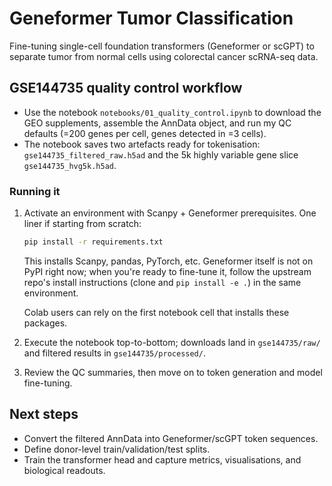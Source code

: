 # Geneformer Tumor Classification

Fine-tuning single-cell foundation transformers (Geneformer or scGPT) to separate tumor from normal cells using colorectal cancer scRNA-seq data.

## GSE144735 quality control workflow

- Use the notebook `notebooks/01_quality_control.ipynb` to download the GEO supplements, assemble the AnnData object, and run my QC defaults (=200 genes per cell, genes detected in =3 cells).
- The notebook saves two artefacts ready for tokenisation: `gse144735_filtered_raw.h5ad` and the 5k highly variable gene slice `gse144735_hvg5k.h5ad`.

### Running it

1. Activate an environment with Scanpy + Geneformer prerequisites. One liner if starting from scratch:
   ```bash
   pip install -r requirements.txt
   ```
   This installs Scanpy, pandas, PyTorch, etc. Geneformer itself is not on PyPI right now; when you're ready to fine-tune it, follow the upstream repo's install instructions (clone and `pip install -e .`) in the same environment.

   Colab users can rely on the first notebook cell that installs these packages.
2. Execute the notebook top-to-bottom; downloads land in `gse144735/raw/` and filtered results in `gse144735/processed/`.
3. Review the QC summaries, then move on to token generation and model fine-tuning.

## Next steps

- Convert the filtered AnnData into Geneformer/scGPT token sequences.
- Define donor-level train/validation/test splits.
- Train the transformer head and capture metrics, visualisations, and biological readouts.
